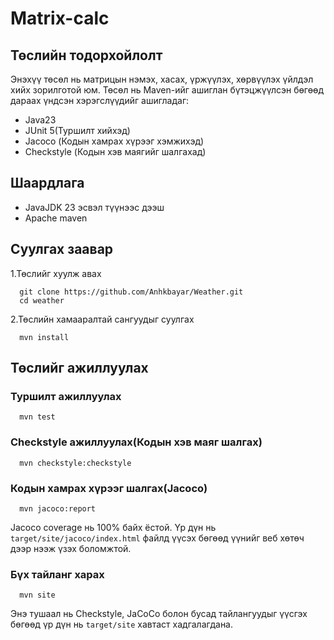 # Matrix-calc

## Төслийн тодорхойлолт
Энэхүү төсөл нь матрицын нэмэх, хасах, үржүүлэх, хөрвүүлэх үйлдэл хийх зорилготой юм. Төсөл нь Maven-ийг ашиглан бүтэцжүүлсэн бөгөөд дараах үндсэн хэрэгслүүдийг ашигладаг: 

* Java23
* JUnit 5(Туршилт хийхэд)
* Jacoco (Кодын хамрах хүрээг хэмжихэд)
* Checkstyle (Кодын хэв маягийг шалгахад)

## Шаардлага

* JavaJDK 23 эсвэл түүнээс дээш
* Apache maven

## Суулгах заавар

1.Төслийг хуулж авах
```
  git clone https://github.com/Anhkbayar/Weather.git
  cd weather
```
2.Төслийн хамааралтай сангуудыг суулгах
```
  mvn install
```
## Төслийг ажиллуулах
### Туршилт ажиллуулах
```
  mvn test
```
### Checkstyle ажиллуулах(Кодын хэв маяг шалгах)
```
  mvn checkstyle:checkstyle
```
### Кодын хамрах хүрээг шалгах(Jacoco)
```
  mvn jacoco:report
```
Jacoco coverage нь 100% байх ёстой.
Үр дүн нь `target/site/jacoco/index.html` файлд үүсэх бөгөөд үүнийг веб хөтөч дээр нээж үзэх боломжтой.

### Бүх тайланг харах
```
  mvn site
```
Энэ тушаал нь Checkstyle, JaCoCo болон бусад тайлангуудыг үүсгэх бөгөөд үр дүн нь `target/site` хавтаст хадгалагдана.
